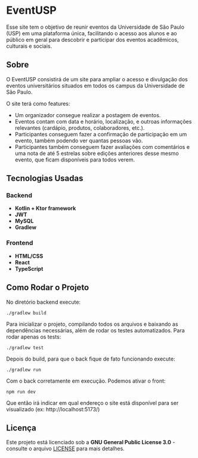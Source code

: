 # EventUSP


Esse site tem o objetivo de reunir eventos da Universidade de São Paulo (USP) em uma plataforma única, facilitando o acesso aos alunos e ao público em geral para descobrir e participar dos eventos acadêmicos, culturais e sociais.

## Sobre

O EventUSP consistirá de um site para ampliar o acesso e divulgação dos eventos universitários situados em todos os campus da Universidade de São Paulo.

O site terá como features:
  - Um organizador consegue realizar a postagem de eventos.
  - Eventos contam com data e horário, localização, e outroas informações relevantes (cardápio, produtos, colaboradores, etc.).
  - Participantes conseguem fazer a confirmação de participação em um evento, também podendo ver quantas pessoas vão.
  - Participantes também conseguem fazer avaliações com comentários e uma nota de até 5 estrelas sobre edições anteriores desse mesmo evento, que ficam disponíveis para todos verem.

## Tecnologias Usadas

### Backend
- **Kotlin + Ktor framework** 
- **JWT** 
- **MySQL** 
- **Gradlew** 

### Frontend
- **HTML/CSS**
- **React**
- **TypeScript**

## Como Rodar o Projeto

No diretório backend execute:

```./gradlew build```

Para inicializar o projeto, compilando todos os arquivos e baixando as dependências necessárias, além de rodar os testes automatizados.
Para rodar apenas os tests:

```./gradlew test```

Depois do build, para que o back fique de fato funcionando execute:

```./gradlew run```

Com o back corretamente em execução. Podemos ativar o front:

```npm run dev```

Que então irá indicar em qual endereço o site está disponível para ser visualizado (ex: http://localhost:5173/)

## Licença

Este projeto está licenciado sob a **GNU General Public License 3.0** - consulte o arquivo [LICENSE](LICENSE) para mais detalhes.
